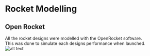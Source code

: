 # Rocket Modelling
## Open Rocket
All the rocket designs were modelled with the OpenRocket software.    
This was done to simulate each designs performance when launched.   
![alt text](https://gitlab.ecs.vuw.ac.nz/dobbiedavi/team-rocket/blob/master/Rocket%20Modelling/openrocket_demo.PNG)